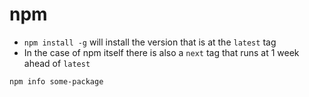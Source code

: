 # npm

* `npm install -g` will install the version that is at the `latest` tag
* In the case of npm itself there is also a `next` tag that runs at 1 week ahead of `latest`

```
npm info some-package
```
